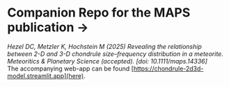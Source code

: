 # Companion Repo for the MAPS publication ->  
*Hezel DC, Metzler K, Hochstein M (2025) Revealing the relationship between 2-D and 3-D chondrule size–frequency distribution in a meteorite. Meteoritics & Planetary Science (accepted). [doi: 10.1111/maps.14336]*  
The accompanying web-app can be found [https://chondrule-2d3d-model.streamlit.app](here).
